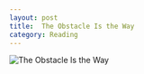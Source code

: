 ```yaml
---
layout: post
title:  The Obstacle Is the Way
category: Reading
---
```


![The Obstacle Is the Way](https://m.media-amazon.com/images/I/41YYbVCk+fL.jpg)


